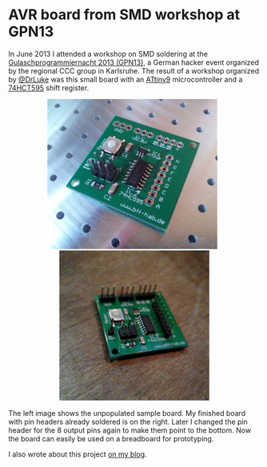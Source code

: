 AVR board from SMD workshop at GPN13
====================================

In June 2013 I attended a workshop on SMD soldering at the [Gulaschprogrammiernacht 2013 (GPN13)][1], a German hacker event organized by the regional CCC group in Karlsruhe. The result of a workshop organized by [@DrLuke](https://github.com/DrLuke) was this small board with an [ATtiny9][2] microcontroller and a [74HCT595][3] shift register.

<div align="center">
<img src="doc/board-unpopulated-sample.jpg" height="300" />
&nbsp;
<img src="doc/board-finished-mine.jpg" height="300" />
</div>

The left image shows the unpopulated sample board. My finished board with pin headers already soldered is on the right. Later I changed the pin header for the 8 output pins again to make them point to the bottom. Now the board can easily be used on a breadboard for prototyping.

I also wrote about this project [on my blog][4].

[1]: https://entropia.de/GPN13
[2]: http://www.atmel.com/devices/attiny9.aspx
[3]: http://www.nxp.com/products/logic/shift_registers/series/74HC_T_595.html
[4]: https://raim.codingfarm.de/blog/2014/02/09/tinkering-with-attiny9/

